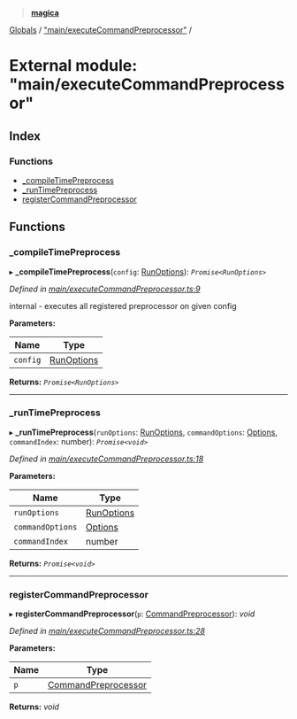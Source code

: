 > **[magica](../README.md)**

[Globals](../README.md) / ["main/executeCommandPreprocessor"](_main_executecommandpreprocessor_.md) /

# External module: "main/executeCommandPreprocessor"

## Index

### Functions

* [_compileTimePreprocess](_main_executecommandpreprocessor_.md#_compiletimepreprocess)
* [_runTimePreprocess](_main_executecommandpreprocessor_.md#_runtimepreprocess)
* [registerCommandPreprocessor](_main_executecommandpreprocessor_.md#registercommandpreprocessor)

## Functions

###  _compileTimePreprocess

▸ **_compileTimePreprocess**(`config`: [RunOptions](../interfaces/_types_.runoptions.md)): *`Promise<RunOptions>`*

*Defined in [main/executeCommandPreprocessor.ts:9](https://github.com/cancerberoSgx/magica/blob/48e3aa5/src/main/executeCommandPreprocessor.ts#L9)*

internal - executes all registered preprocessor on given config

**Parameters:**

Name | Type |
------ | ------ |
`config` | [RunOptions](../interfaces/_types_.runoptions.md) |

**Returns:** *`Promise<RunOptions>`*

___

###  _runTimePreprocess

▸ **_runTimePreprocess**(`runOptions`: [RunOptions](../interfaces/_types_.runoptions.md), `commandOptions`: [Options](../interfaces/_types_.options.md), `commandIndex`: number): *`Promise<void>`*

*Defined in [main/executeCommandPreprocessor.ts:18](https://github.com/cancerberoSgx/magica/blob/48e3aa5/src/main/executeCommandPreprocessor.ts#L18)*

**Parameters:**

Name | Type |
------ | ------ |
`runOptions` | [RunOptions](../interfaces/_types_.runoptions.md) |
`commandOptions` | [Options](../interfaces/_types_.options.md) |
`commandIndex` | number |

**Returns:** *`Promise<void>`*

___

###  registerCommandPreprocessor

▸ **registerCommandPreprocessor**(`p`: [CommandPreprocessor](../interfaces/_types_.commandpreprocessor.md)): *void*

*Defined in [main/executeCommandPreprocessor.ts:28](https://github.com/cancerberoSgx/magica/blob/48e3aa5/src/main/executeCommandPreprocessor.ts#L28)*

**Parameters:**

Name | Type |
------ | ------ |
`p` | [CommandPreprocessor](../interfaces/_types_.commandpreprocessor.md) |

**Returns:** *void*
